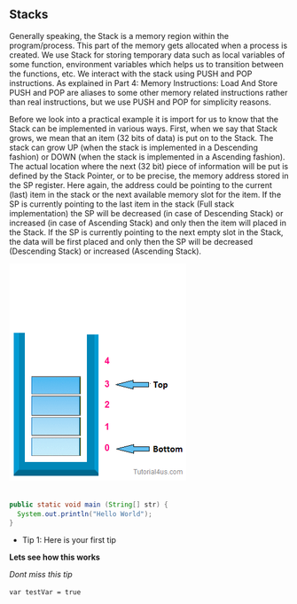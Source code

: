 ## Stacks

Generally speaking, the Stack is a memory region within the program/process. This part of the memory gets allocated when a process is created. We use Stack for storing temporary data such as local variables of some function, environment variables which helps us to transition between the functions, etc. We interact with the stack using PUSH and POP instructions. As explained in Part 4: Memory Instructions: Load And Store PUSH and POP are aliases to some other memory related instructions rather than real instructions, but we use PUSH and POP for simplicity reasons.

Before we look into a practical example it is import for us to know that the Stack can be implemented in various ways. First, when we say that Stack grows, we mean that an item (32 bits of data) is put on to the Stack. The stack can grow UP (when the stack is implemented in a Descending fashion) or DOWN (when the stack is implemented in a Ascending fashion). The actual location where the next (32 bit) piece of information will be put is defined by the Stack Pointer, or to be precise, the memory address stored in the SP register. Here again, the address could be pointing to the current (last) item in the stack or the next available memory slot for the item. If the SP is currently pointing to the last item in the stack (Full stack implementation) the SP will be decreased (in case of Descending Stack) or increased (in case of Ascending Stack) and only then the item will placed in the Stack. If the SP is currently pointing to the next empty slot in the Stack, the data will be first placed and only then the SP will be decreased (Descending Stack) or increased (Ascending Stack).


![](assets/stack1.gif)


```java

public static void main (String[] str) {
  System.out.println("Hello World");
}
```

- Tip 1: Here is your first tip

**Lets see how this works**

_Dont miss this tip_

`var testVar = true`

